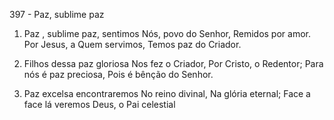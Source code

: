397 - Paz, sublime paz

1. Paz , sublime paz, sentimos
   Nós, povo do Senhor,
   Remidos por amor.
   Por Jesus, a Quem servimos,
   Temos paz do Criador.

2. Filhos dessa paz gloriosa
   Nos fez o Criador,
   Por Cristo, o Redentor;
   Para nós é paz preciosa,
   Pois é bênção do Senhor.

3. Paz excelsa encontraremos
   No reino divinal,
   Na glória eternal;
   Face a face lá veremos
   Deus, o Pai celestial
